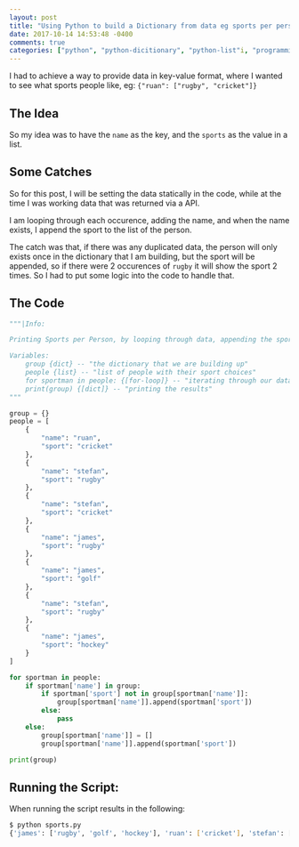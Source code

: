 ```yaml
---
layout: post
title: "Using Python to build a Dictionary from data eg sports per person"
date: 2017-10-14 14:53:48 -0400
comments: true
categories: ["python", "python-dicitionary", "python-list"i, "programming", "scripting"] 
---
```


I had to achieve a way to provide data in key-value format, where I wanted to see what sports people like, eg: `{"ruan": ["rugby", "cricket"]}`

## The Idea

So my idea was to have the `name` as the key, and the `sports` as the value in a list.

## Some Catches

So for this post, I will be setting the data statically in the code, while at the time I was working data that was returned via a API.

I am looping through each occurence, adding the name, and when the name exists, I append the sport to the list of the person.

The catch was that, if there was any duplicated data, the person will only exists once in the dictionary that I am building, but the sport will be appended, so if there were 2 occurences of `rugby` it will show the sport 2 times. So I had to put some logic into the code to handle that.

## The Code

```python
"""|Info:

Printing Sports per Person, by looping through data, appending the sports to a list per person, which gets added to our dictionary.

Variables:
	group {dict} -- "the dictionary that we are building up"
	people {list} -- "list of people with their sport choices"
	for sportman in people: {[for-loop]} -- "iterating through our data, if the sport exists, continue, if not, apeend it to the list"
	print(group) {[dict]} -- "printing the results"
"""

group = {}
people = [
	{
		"name": "ruan", 
		"sport": "cricket"
	}, 
	{
		"name": "stefan", 
		"sport": "rugby"
	}, 
	{
		"name": "stefan", 
		"sport": "cricket"
	}, 
	{
		"name": "james", 
		"sport": "rugby"
	}, 
	{
		"name": "james", 
		"sport": "golf"
	}, 
	{
		"name": "stefan", 
		"sport": "rugby"
	}, 
	{
		"name": "james", 
		"sport": "hockey"
	}
]

for sportman in people:
    if sportman['name'] in group:
        if sportman['sport'] not in group[sportman['name']]:
            group[sportman['name']].append(sportman['sport'])
        else:
            pass
    else:
        group[sportman['name']] = []
        group[sportman['name']].append(sportman['sport'])

print(group)

```

## Running the Script:

When running the script results in the following:

```bash
$ python sports.py 
{'james': ['rugby', 'golf', 'hockey'], 'ruan': ['cricket'], 'stefan': ['rugby', 'cricket']}

```

